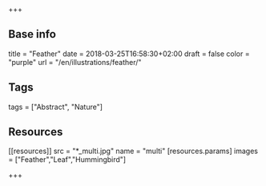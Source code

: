 +++

## Base info
title = "Feather"
date = 2018-03-25T16:58:30+02:00
draft = false
color = "purple"
url = "/en/illustrations/feather/"

## Tags
tags = ["Abstract", "Nature"]

## Resources
[[resources]]
  src = "*_multi.jpg"
  name = "multi"
 [resources.params]
    images = ["Feather","Leaf","Hummingbird"]

+++

